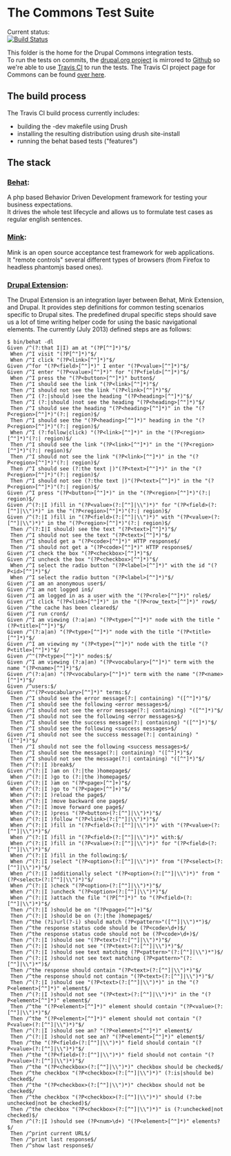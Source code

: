 # The Commons Test Suite

Current status:  
[![Build Status](https://travis-ci.org/acquia/commons3.png?branch=7.x-3.x)](https://travis-ci.org/acquia/commons3)

This folder is the home for the Drupal Commons integration tests.  
To run the tests on commits, the [drupal.org project](https://drupal.org/project/commons) is mirrored 
to [Github](https://github.com/acquia/commons3) so we're able to use [Travis CI](https://travis-ci.org/) to run the tests.
The Travis CI project page for Commons can be found [over here](https://travis-ci.org/acquia/commons3/).


## The build process

The Travis CI build process currently includes:

- building the -dev makefile using Drush
- installing the resulting distribution using drush site-install
- running the behat based tests ("features")


## The stack

### [Behat](http://behat.org/):  
A php based Behavior Driven Development framework for testing your business expectations.  
It drives the whole test lifecycle and allows us to formulate test cases as regular english sentences.
### [Mink](http://mink.behat.org/):  
Mink is an open source acceptance test framework for web applications.  
It "remote controls" several different types of browsers (from Firefox to headless phantomjs based ones).
### [Drupal Extension](https://drupal.org/project/drupalextension):  
The Drupal Extension is an integration layer between Behat, Mink Extension, and Drupal. It provides step definitions for common testing scenarios specific to Drupal sites.
The predefined drupal specific steps should save us a lot of time writing helper code for using the basic navigational elements.
The currently (July 2013) defined steps are as follows:

    $ bin/behat -dl
    Given /^(?:that I|I) am at "(?P[^"]*)"$/
     When /^I visit "(?P[^"]*)"$/
     When /^I click "(?P<link>[^"]*)"$/
    Given /^for "(?P<field>[^"]*)" I enter "(?P<value>[^"]*)"$/
    Given /^I enter "(?P<value>[^"]*)" for "(?P<field>[^"]*)"$/
     When /^I press the "(?P<button>[^"]*)" button$/
     Then /^I should see the link "(?P<link>[^"]*)"$/
     Then /^I should not see the link "(?P<link>[^"]*)"$/
     Then /^I (?:|should )see the heading "(?P<heading>[^"]*)"$/
     Then /^I (?:|should )not see the heading "(?P<heading>[^"]*)"$/
     Then /^I should see the heading "(?P<heading>[^"]*)" in the "(?P<region>[^"]*)"(?:| region)$/
     Then /^I should see the "(?P<heading>[^"]*)" heading in the "(?P<region>[^"]*)"(?:| region)$/
     When /^I (?:follow|click) "(?P<link>[^"]*)" in the "(?P<region>[^"]*)"(?:| region)$/
     Then /^I should see the link "(?P<link>[^"]*)" in the "(?P<region>[^"]*)"(?:| region)$/
     Then /^I should not see the link "(?P<link>[^"]*)" in the "(?P<region>[^"]*)"(?:| region)$/
     Then /^I should see (?:the text |)"(?P<text>[^"]*)" in the "(?P<region>[^"]*)"(?:| region)$/
     Then /^I should not see (?:the text |)"(?P<text>[^"]*)" in the "(?P<region>[^"]*)"(?:| region)$/
    Given /^I press "(?P<button>[^"]*)" in the "(?P<region>[^"]*)"(?:| region)$/
    Given /^(?:|I )fill in "(?P<value>(?:[^"]|\\")*)" for "(?P<field>(?:[^"]|\\")*)" in the "(?P<region>[^"]*)"(?:| region)$/
    Given /^(?:|I )fill in "(?P<field>(?:[^"]|\\")*)" with "(?P<value>(?:[^"]|\\")*)" in the "(?P<region>[^"]*)"(?:| region)$/
     Then /^(?:I|I should) see the text "(?P<text>[^"]*)"$/
     Then /^I should not see the text "(?P<text>[^"]*)"$/
     Then /^I should get a "(?P<code>[^"]*)" HTTP response$/
     Then /^I should not get a "(?P<code>[^"]*)" HTTP response$/
    Given /^I check the box "(?P<checkbox>[^"]*)"$/
    Given /^I uncheck the box "(?P<checkbox>[^"]*)"$/
     When /^I select the radio button "(?P<label>[^"]*)" with the id "(?P<id>[^"]*)"$/
     When /^I select the radio button "(?P<label>[^"]*)"$/
    Given /^I am an anonymous user$/
    Given /^I am not logged in$/
    Given /^I am logged in as a user with the "(?P<role>[^"]*)" role$/
    Given /^I click "(?P<link>[^"]*)" in the "(?P<row_text>[^"]*)" row$/
    Given /^the cache has been cleared$/
    Given /^I run cron$/
    Given /^I am viewing (?:a|an) "(?P<type>[^"]*)" node with the title "(?P<title>[^"]*)"$/
    Given /^(?:a|an) "(?P<type>[^"]*)" node with the title "(?P<title>[^"]*)"$/
    Given /^I am viewing my "(?P<type>[^"]*)" node with the title "(?P<title>[^"]*)"$/
    Given /^"(?P<type>[^"]*)" nodes:$/
    Given /^I am viewing (?:a|an) "(?P<vocabulary>[^"]*)" term with the name "(?P<name>[^"]*)"$/
    Given /^(?:a|an) "(?P<vocabulary>[^"]*)" term with the name "(?P<name>[^"]*)"$/
    Given /^users:$/
    Given /^"(?P<vocabulary>[^"]*)" terms:$/
     Then /^I should see the error message(?:| containing) "([^"]*)"$/
     Then /^I should see the following <error messages>$/
    Given /^I should not see the error message(?:| containing) "([^"]*)"$/
     Then /^I should not see the following <error messages>$/
     Then /^I should see the success message(?:| containing) "([^"]*)"$/
     Then /^I should see the following <success messages>$/
    Given /^I should not see the success message(?:| containing) "([^"]*)"$/
     Then /^I should not see the following <success messages>$/
     Then /^I should see the message(?:| containing) "([^"]*)"$/
     Then /^I should not see the message(?:| containing) "([^"]*)"$/
     Then /^(?:|I )break$/
    Given /^(?:|I )am on (?:|the )homepage$/
     When /^(?:|I )go to (?:|the )homepage$/
    Given /^(?:|I )am on "(?P<page>[^"]+)"$/
     When /^(?:|I )go to "(?P<page>[^"]+)"$/
     When /^(?:|I )reload the page$/
     When /^(?:|I )move backward one page$/
     When /^(?:|I )move forward one page$/
     When /^(?:|I )press "(?P<button>(?:[^"]|\\")*)"$/
     When /^(?:|I )follow "(?P<link>(?:[^"]|\\")*)"$/
     When /^(?:|I )fill in "(?P<field>(?:[^"]|\\")*)" with "(?P<value>(?:[^"]|\\")*)"$/
     When /^(?:|I )fill in "(?P<field>(?:[^"]|\\")*)" with:$/
     When /^(?:|I )fill in "(?P<value>(?:[^"]|\\")*)" for "(?P<field>(?:[^"]|\\")*)"$/
     When /^(?:|I )fill in the following:$/
     When /^(?:|I )select "(?P<option>(?:[^"]|\\")*)" from "(?P<select>(?:[^"]|\\")*)"$/
     When /^(?:|I )additionally select "(?P<option>(?:[^"]|\\")*)" from "(?P<select>(?:[^"]|\\")*)"$/
     When /^(?:|I )check "(?P<option>(?:[^"]|\\")*)"$/
     When /^(?:|I )uncheck "(?P<option>(?:[^"]|\\")*)"$/
     When /^(?:|I )attach the file "(?P[^"]*)" to "(?P<field>(?:[^"]|\\")*)"$/
     Then /^(?:|I )should be on "(?P<page>[^"]+)"$/
     Then /^(?:|I )should be on (?:|the )homepage$/
     Then /^the (?i)url(?-i) should match (?P<pattern>"([^"]|\\")*")$/
     Then /^the response status code should be (?P<code>\d+)$/
     Then /^the response status code should not be (?P<code>\d+)$/
     Then /^(?:|I )should see "(?P<text>(?:[^"]|\\")*)"$/
     Then /^(?:|I )should not see "(?P<text>(?:[^"]|\\")*)"$/
     Then /^(?:|I )should see text matching (?P<pattern>"(?:[^"]|\\")*")$/
     Then /^(?:|I )should not see text matching (?P<pattern>"(?:[^"]|\\")*")$/
     Then /^the response should contain "(?P<text>(?:[^"]|\\")*)"$/
     Then /^the response should not contain "(?P<text>(?:[^"]|\\")*)"$/
     Then /^(?:|I )should see "(?P<text>(?:[^"]|\\")*)" in the "(?P<element>[^"]*)" element$/
     Then /^(?:|I )should not see "(?P<text>(?:[^"]|\\")*)" in the "(?P<element>[^"]*)" element$/
     Then /^the "(?P<element>[^"]*)" element should contain "(?P<value>(?:[^"]|\\")*)"$/
     Then /^the "(?P<element>[^"]*)" element should not contain "(?P<value>(?:[^"]|\\")*)"$/
     Then /^(?:|I )should see an? "(?P<element>[^"]*)" element$/
     Then /^(?:|I )should not see an? "(?P<element>[^"]*)" element$/
     Then /^the "(?P<field>(?:[^"]|\\")*)" field should contain "(?P<value>(?:[^"]|\\")*)"$/
     Then /^the "(?P<field>(?:[^"]|\\")*)" field should not contain "(?P<value>(?:[^"]|\\")*)"$/
     Then /^the "(?P<checkbox>(?:[^"]|\\")*)" checkbox should be checked$/
     Then /^the checkbox "(?P<checkbox>(?:[^"]|\\")*)" (?:is|should be) checked$/
     Then /^the "(?P<checkbox>(?:[^"]|\\")*)" checkbox should not be checked$/
     Then /^the checkbox "(?P<checkbox>(?:[^"]|\\")*)" should (?:be unchecked|not be checked)$/
     Then /^the checkbox "(?P<checkbox>(?:[^"]|\\")*)" is (?:unchecked|not checked)$/
     Then /^(?:|I )should see (?P<num>\d+) "(?P<element>[^"]*)" elements?$/
     Then /^print current URL$/
     Then /^print last response$/
     Then /^show last response$/

